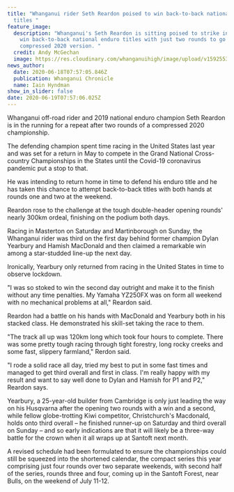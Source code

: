 ```yaml
---
title: "Whanganui rider Seth Reardon poised to win back-to-back national enduro
  titles "
feature_image:
  description: "Whanganui's Seth Reardon is sitting poised to strike in second and
    win back-to-back national enduro titles with just two rounds to go in the
    compressed 2020 version. "
  credit: Andy McGechan
  image: https://res.cloudinary.com/whanganuihigh/image/upload/v1592553606/News/Seth_Reardon_18.6.20.jpg
news_author:
  date: 2020-06-18T07:57:05.846Z
  publication: Whanganui Chronicle
  name: Iain Hyndman
show_in_slider: false
date: 2020-06-19T07:57:06.025Z
---
```

Whanganui off-road rider and 2019 national enduro champion Seth Reardon is in the running for a repeat after two rounds of a compressed 2020 championship.

The defending champion spent time racing in the United States last year and was set for a return in May to compete in the Grand National Cross-country Championships in the States until the Covid-19 coronavirus pandemic put a stop to that.

He was intending to return home in time to defend his enduro title and he has taken this chance to attempt back-to-back titles with both hands at rounds one and two at the weekend.

Reardon rose to the challenge at the tough double-header opening rounds' nearly 300km ordeal, finishing on the podium both days.

Racing in Masterton on Saturday and Martinborough on Sunday, the Whanganui rider was third on the first day behind former champion Dylan Yearbury and Hamish MacDonald and then claimed a remarkable win among a star-studded line-up the next day.

Ironically, Yearbury only returned from racing in the United States in time to observe lockdown.

"I was so stoked to win the second day outright and make it to the finish without any time penalties. My Yamaha YZ250FX was on form all weekend with no mechanical problems at all," Reardon said.

Reardon had a battle on his hands with MacDonald and Yearbury both in his stacked class. He demonstrated his skill-set taking the race to them.

"The track all up was 120km long which took four hours to complete. There was some pretty tough racing through tight forestry, long rocky creeks and some fast, slippery farmland," Rerdon said.

"I rode a solid race all day, tried my best to put in some fast times and managed to get third overall and first in class. I'm really happy with my result and want to say well done to Dylan and Hamish for P1 and P2," Reardon says.

Yearbury, a 25-year-old builder from Cambridge is only just leading the way on his Husqvarna after the opening two rounds with a win and a second, while fellow globe-trotting Kiwi competitor, Christchurch's Macdonald, holds onto third overall – he finished runner-up on Saturday and third overall on Sunday – and so early indications are that it will likely be a three-way battle for the crown when it all wraps up at Santoft next month.

A revised schedule had been formulated to ensure the championships could still be squeezed into the shortened calendar, the compact series this year comprising just four rounds over two separate weekends, with second half of the series, rounds three and four, coming up in the Santoft Forest, near Bulls, on the weekend of July 11-12.